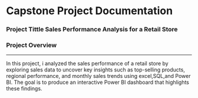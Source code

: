 # Capstone Project Documentation

### Project Tittle  Sales Performance Analysis for a Retail Store

### Project Overview
---
In this project, i analyzed the sales performance of a retail store by exploring sales data to uncover key insights such as top-selling products, regional
performance, and monthly sales trends using excel,SQL,and Power BI. The goal is to produce an interactive Power BI
dashboard that highlights these findings.

